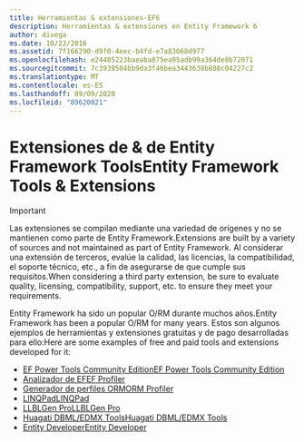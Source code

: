```yaml
---
title: Herramientas & extensiones-EF6
description: Herramientas & extensiones en Entity Framework 6
author: divega
ms.date: 10/23/2016
ms.assetid: 7f166290-d9f0-4eec-b4fd-e7a83068d977
ms.openlocfilehash: e24485223baeaba875ea95adb99a364de8b72071
ms.sourcegitcommit: 7c3939504bb9da3f46bea3443638b808c04227c2
ms.translationtype: MT
ms.contentlocale: es-ES
ms.lasthandoff: 09/09/2020
ms.locfileid: "89620021"
---
```

# <a name="entity-framework-tools--extensions"></a><span data-ttu-id="1e893-103">Extensiones de & de Entity Framework Tools</span><span class="sxs-lookup"><span data-stu-id="1e893-103">Entity Framework Tools & Extensions</span></span>
> [!IMPORTANT]  
> <span data-ttu-id="1e893-104">Las extensiones se compilan mediante una variedad de orígenes y no se mantienen como parte de Entity Framework.</span><span class="sxs-lookup"><span data-stu-id="1e893-104">Extensions are built by a variety of sources and not maintained as part of Entity Framework.</span></span> <span data-ttu-id="1e893-105">Al considerar una extensión de terceros, evalúe la calidad, las licencias, la compatibilidad, el soporte técnico, etc., a fin de asegurarse de que cumple sus requisitos.</span><span class="sxs-lookup"><span data-stu-id="1e893-105">When considering a third party extension, be sure to evaluate quality, licensing, compatibility, support, etc. to ensure they meet your requirements.</span></span>

<span data-ttu-id="1e893-106">Entity Framework ha sido un popular O/RM durante muchos años.</span><span class="sxs-lookup"><span data-stu-id="1e893-106">Entity Framework has been a popular O/RM for many years.</span></span> <span data-ttu-id="1e893-107">Estos son algunos ejemplos de herramientas y extensiones gratuitas y de pago desarrolladas para ello:</span><span class="sxs-lookup"><span data-stu-id="1e893-107">Here are some examples of free and paid tools and extensions developed for it:</span></span>    

- [<span data-ttu-id="1e893-108">EF Power Tools Community Edition</span><span class="sxs-lookup"><span data-stu-id="1e893-108">EF Power Tools Community Edition</span></span>](https://marketplace.visualstudio.com/items?itemName=ErikEJ.EntityFramework6PowerToolsCommunityEdition)
- [<span data-ttu-id="1e893-109">Analizador de EF</span><span class="sxs-lookup"><span data-stu-id="1e893-109">EF Profiler</span></span>](https://efprof.com)  
- [<span data-ttu-id="1e893-110">Generador de perfiles ORM</span><span class="sxs-lookup"><span data-stu-id="1e893-110">ORM Profiler</span></span>](https://www.ormprofiler.com)  
- [<span data-ttu-id="1e893-111">LINQPad</span><span class="sxs-lookup"><span data-stu-id="1e893-111">LINQPad</span></span>](https://www.linqpad.net)  
- [<span data-ttu-id="1e893-112">LLBLGen Pro</span><span class="sxs-lookup"><span data-stu-id="1e893-112">LLBLGen Pro</span></span>](https://www.llblgen.com)  
- [<span data-ttu-id="1e893-113">Huagati DBML/EDMX Tools</span><span class="sxs-lookup"><span data-stu-id="1e893-113">Huagati DBML/EDMX Tools</span></span>](https://www.huagati.com/dbmltools)  
- [<span data-ttu-id="1e893-114">Entity Developer</span><span class="sxs-lookup"><span data-stu-id="1e893-114">Entity Developer</span></span>](https://www.devart.com/entitydeveloper)  
